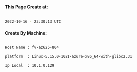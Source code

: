 
   
#### This Page Create at:

```bash

2022-10-16 - 23:30:13 UTC

```

#### Create By Machine:

```bash

Host Name : fv-az625-804

platform  : Linux-5.15.0-1021-azure-x86_64-with-glibc2.31

Ip Local  : 10.1.0.129

```

